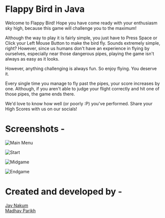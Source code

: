 # Flappy Bird in Java #

Welcome to Flappy Bird! Hope you have come ready with your enthusiasm sky high, because this game will challenge you to the maximum! 

Although the way to play it is fairly simple, you just have to Press Space or Click your Left Mouse Button to make the bird fly. Sounds extremely simple, right? However, since us humans don't have an experience in flying by ourselves, especially near those dangerous pipes, playing the game isn't always as easy as it looks.

However, anything challenging is always fun. So enjoy flying. You deserve it. 

Every single time you manage to fly past the pipes, your score increases by one. Although, if you aren't able to judge your flight correctly and hit one of those pipes, the game ends there.

We'd love to know how well (or poorly :P) you've performed. Share your High Scores with us on our socials!

# Screenshots -

![Main Menu](https://user-images.githubusercontent.com/95480469/145030960-384ff04b-3673-4f99-a88e-111b79f6a3fb.png)


![Start](https://user-images.githubusercontent.com/95480469/145030653-a11cd875-cdca-465f-8782-b5b29e6988fa.png)


![Midgame](https://user-images.githubusercontent.com/95480469/145030708-2ae59d8f-e2bd-492e-a5bd-20b72f6b956c.png)


![Endgame](https://user-images.githubusercontent.com/95480469/145030772-69dd40e6-87ce-47e5-a431-36b22aae9da8.png)


# Created and developed by -

[Jay Nakum](https://github.com/JayNakum)  
[Madhav Parikh](https://github.com/Madhav-Parikh)
